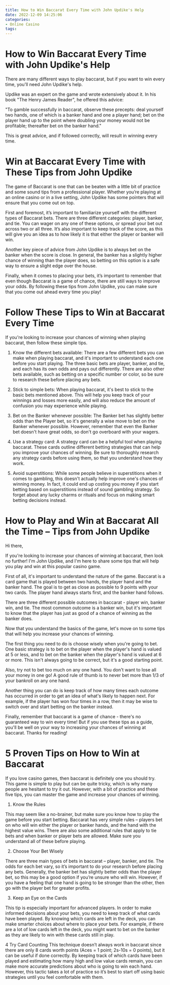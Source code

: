 ```yaml
---
title: How to Win Baccarat Every Time with John Updike's Help 
date: 2022-12-09 14:25:06
categories:
- Online Casino
tags:
---
```



#  How to Win Baccarat Every Time with John Updike's Help 

There are many different ways to play baccarat, but if you want to win every time, you'll need John Updike's help.

Updike was an expert on the game and wrote extensively about it. In his book "The Henry James Reader", he offered this advice:

"To gamble successfully in baccarat, observe these precepts: deal yourself two hands, one of which is a banker hand and one a player hand; bet on the player hand up to the point where doubling your money would not be profitable; thereafter bet on the banker hand."

This is great advice, and if followed correctly, will result in winning every time.

#  Win at Baccarat Every Time with These Tips from John Updike 

The game of Baccarat is one that can be beaten with a little bit of practice and some sound tips from a professional player. Whether you’re playing at an online casino or in a live setting, John Updike has some pointers that will ensure that you come out on top.

First and foremost, it’s important to familiarize yourself with the different types of Baccarat bets. There are three different categories: player, banker, and tie. You can wager on any one of these options, or spread your bet out across two or all three. It’s also important to keep track of the score, as this will give you an idea as to how likely it is that either the player or banker will win.

Another key piece of advice from John Updike is to always bet on the banker when the score is close. In general, the banker has a slightly higher chance of winning than the player does, so betting on this option is a safe way to ensure a slight edge over the house.

Finally, when it comes to placing your bets, it’s important to remember that even though Baccarat is a game of chance, there are still ways to improve your odds. By following these tips from John Updike, you can make sure that you come out ahead every time you play!

#  Follow These Tips to Win at Baccarat Every Time 

If you're looking to increase your chances of winning when playing baccarat, then follow these simple tips.

1. Know the different bets available: There are a few different bets you can make when playing baccarat, and it's important to understand each one before you start playing. The three basic bets are player, banker, and tie, and each has its own odds and pays out differently. There are also other bets available, such as betting on a specific number or color, so be sure to research these before placing any bets.

2. Stick to simple bets: When playing baccarat, it's best to stick to the basic bets mentioned above. This will help you keep track of your winnings and losses more easily, and will also reduce the amount of confusion you may experience while playing.

3. Bet on the Banker whenever possible: The Banker bet has slightly better odds than the Player bet, so it's generally a wise move to bet on the Banker whenever possible. However, remember that even the Banker bet doesn't have great odds, so don't go overboard with your wagers.

4. Use a strategy card: A strategy card can be a helpful tool when playing baccarat. These cards outline different betting strategies that can help you improve your chances of winning. Be sure to thoroughly research any strategy cards before using them, so that you understand how they work.

5. Avoid superstitions: While some people believe in superstitions when it comes to gambling, this doesn't actually help improve one's chances of winning money. In fact, it could end up costing you money if you start betting based on superstitions instead of sound gambling strategy. So forget about any lucky charms or rituals and focus on making smart betting decisions instead.

#  How to Play and Win at Baccarat All the Time – Tips from John Updike 

Hi there, 

If you're looking to increase your chances of winning at baccarat, then look no further! I'm John Updike, and I'm here to share some tips that will help you play and win at this popular casino game. 

First of all, it's important to understand the nature of the game. Baccarat is a card game that is played between two hands, the player hand and the banker hand. The goal is to get as close as possible to 9 points with your two cards. The player hand always starts first, and the banker hand follows. 

There are three different possible outcomes in baccarat - player win, banker win, and tie. The most common outcome is a banker win, but it's important to know that the player has just as good of a chance of winning as the banker does. 

Now that you understand the basics of the game, let's move on to some tips that will help you increase your chances of winning. 

The first thing you need to do is choose wisely when you're going to bet. One basic strategy is to bet on the player when the player's hand is valued at 5 or less, and to bet on the banker when the player's hand is valued at 6 or more. This isn't always going to be correct, but it's a good starting point. 

Also, try not to bet too much on any one hand. You don't want to lose all your money in one go! A good rule of thumb is to never bet more than 1/3 of your bankroll on any one hand. 

Another thing you can do is keep track of how many times each outcome has occurred in order to get an idea of what's likely to happen next. For example, if the player has won four times in a row, then it may be wise to switch over and start betting on the banker instead. 

Finally, remember that baccarat is a game of chance - there's no guaranteed way to win every time! But if you use these tips as a guide, you'll be well on your way to increasing your chances of winning at baccarat. Thanks for reading!

#  5 Proven Tips on How to Win at Baccarat

If you love casino games, then baccarat is definitely one you should try. This game is simple to play but can be quite tricky, which is why many people are hesitant to try it out. However, with a bit of practice and these five tips, you can master the game and increase your chances of winning.

1. Know the Rules

This may seem like a no-brainer, but make sure you know how to play the game before you start betting. Baccarat has very simple rules – players bet on who will win either the player or banker hands, and the hand with the highest value wins. There are also some additional rules that apply to tie bets and when banker or player bets are allowed. Make sure you understand all of these before playing.

2. Choose Your Bet Wisely

There are three main types of bets in baccarat – player, banker, and tie. The odds for each bet vary, so it’s important to do your research before placing any bets. Generally, the banker bet has slightly better odds than the player bet, so this may be a good option if you’re unsure who will win. However, if you have a feeling that one hand is going to be stronger than the other, then go with the player bet for greater profits.

3. Keep an Eye on the Cards

This tip is especially important for advanced players. In order to make informed decisions about your bets, you need to keep track of what cards have been played. By knowing which cards are left in the deck, you can make smarter choices about where to place your bets. For example, if there are a lot of low cards left in the deck, you might want to bet on the banker as they are likely to win with these cards still in play.


 4 Try Card Counting
This technique doesn’t always work in baccarat since there are only 8 cards worth points (Aces = 1 point; 2s-10s = 0 points), but it can be useful if done correctly. By keeping track of which cards have been played and estimating how many high and low value cards remain, you can make more accurate predictions about who is going to win each hand. However, this tactic takes a lot of practice so it’s best to start off using basic strategies until you feel comfortable with them.